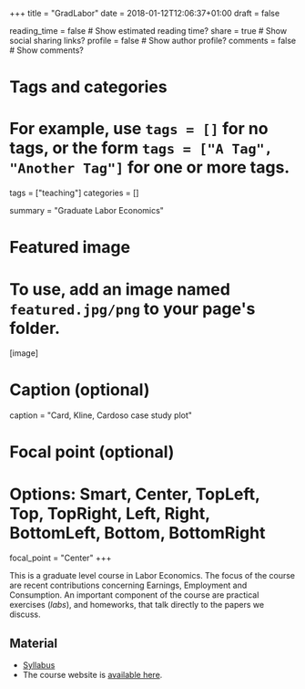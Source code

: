 +++
title = "GradLabor"
date = 2018-01-12T12:06:37+01:00
draft = false

reading_time = false  # Show estimated reading time?
share = true  # Show social sharing links?
profile = false  # Show author profile?
comments = false  # Show comments?

# Tags and categories
# For example, use `tags = []` for no tags, or the form `tags = ["A Tag", "Another Tag"]` for one or more tags.
tags = ["teaching"]
categories = []

summary = "Graduate Labor Economics"


# Featured image
# To use, add an image named `featured.jpg/png` to your page's folder. 
[image]
  # Caption (optional)
  caption = "Card, Kline, Cardoso case study plot"

  # Focal point (optional)
  # Options: Smart, Center, TopLeft, Top, TopRight, Left, Right, BottomLeft, Bottom, BottomRight
  focal_point = "Center"
+++

This is a graduate level course in Labor Economics. The focus of the course are recent contributions concerning Earnings, Employment and Consumption. An important component of the course are practical exercises (*labs*), and homeworks, that talk directly to the papers we discuss.


## Material

* [Syllabus](grad-labour-syllabus.pdf)
* The course website is [available here](https://floswald.github.io/ScPo-Labor/).